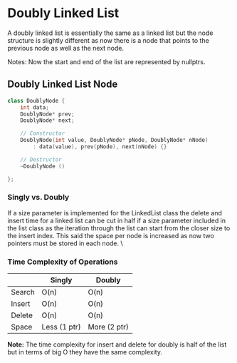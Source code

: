 # Doubly Linked List

A doubly linked list is essentially the same as a linked list but the node structure is slightly different as now there is a node that points to the previous node as well as the next node.

Notes:
Now the start and end of the list are represented by nullptrs.

## Doubly Linked List Node
```cpp
class DoublyNode {
    int data;
    DoublyNode* prev;
    DoublyNode* next;

    // Constructor
    DoublyNode(int value, DoublyNode* pNode, DoublyNode* nNode)
        : data(value), prev(pNode), next(nNode) {}

    // Destructor
    ~DoublyNode ()

};
```

### Singly vs. Doubly
If a size parameter is implemented for the LinkedList class the delete and insert time for a linked list can be cut in half if a size parameter included in the list class as the iteration through the list can start from the closer size to the insert index. This said the space per node is increased as now two pointers must be stored in each node. \

### Time Complexity of Operations
|        | Singly       | Doubly       |
| ------ |------------- | ------------ |
| Search | O(n)         | O(n)         |
| Insert | O(n)         | O(n)         |
| Delete | O(n)         | O(n)         |
| Space  | Less (1 ptr) | More (2 ptr) |

**Note:**
The time complexity for insert and delete for doubly is half of the list but in terms of big O they have the same complexity.
